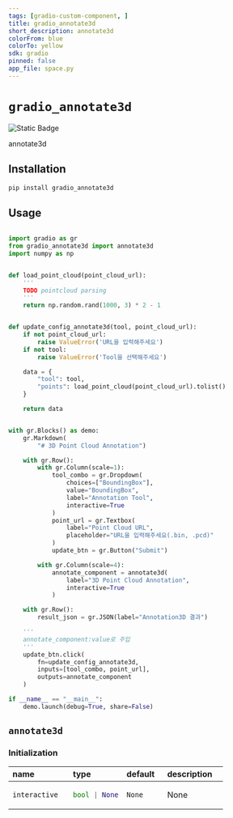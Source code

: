 ```yaml
---
tags: [gradio-custom-component, ]
title: gradio_annotate3d
short_description: annotate3d
colorFrom: blue
colorTo: yellow
sdk: gradio
pinned: false
app_file: space.py
---
```


# `gradio_annotate3d`
<img alt="Static Badge" src="https://img.shields.io/badge/version%20-%200.0.1%20-%20orange">  

annotate3d

## Installation

```bash
pip install gradio_annotate3d
```

## Usage

```python

import gradio as gr
from gradio_annotate3d import annotate3d
import numpy as np


def load_point_cloud(point_cloud_url):
    '''
    TODO pointcloud parsing
    '''
    return np.random.rand(1000, 3) * 2 - 1


def update_config_annotate3d(tool, point_cloud_url):
    if not point_cloud_url:
        raise ValueError('URL을 입력해주세요')
    if not tool:
        raise ValueError('Tool을 선택해주세요')

    data = {
        "tool": tool,
        "points": load_point_cloud(point_cloud_url).tolist()
    }

    return data


with gr.Blocks() as demo:
    gr.Markdown(
        "# 3D Point Cloud Annotation")

    with gr.Row():
        with gr.Column(scale=1):
            tool_combo = gr.Dropdown(
                choices=["BoundingBox"],
                value="BoundingBox",
                label="Annotation Tool",
                interactive=True
            )
            point_url = gr.Textbox(
                label="Point Cloud URL",
                placeholder="URL을 입력해주세요(.bin, .pcd)"
            )
            update_btn = gr.Button("Submit")

        with gr.Column(scale=4):
            annotate_component = annotate3d(
                label="3D Point Cloud Annotation",
                interactive=True
            )

    with gr.Row():
        result_json = gr.JSON(label="Annotation3D 결과")

    '''
    annotate_component:value로 주입
    '''
    update_btn.click(
        fn=update_config_annotate3d,
        inputs=[tool_combo, point_url],
        outputs=annotate_component
    )

if __name__ == "__main__":
    demo.launch(debug=True, share=False)

```

## `annotate3d`

### Initialization

<table>
<thead>
<tr>
<th align="left">name</th>
<th align="left" style="width: 25%;">type</th>
<th align="left">default</th>
<th align="left">description</th>
</tr>
</thead>
<tbody>
<tr>
<td align="left"><code>interactive</code></td>
<td align="left" style="width: 25%;">

```python
bool | None
```

</td>
<td align="left"><code>None</code></td>
<td align="left">None</td>
</tr>
</tbody></table>




